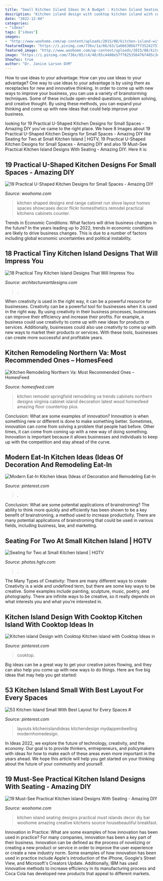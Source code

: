 ```yaml
---
title: "Small Kitchen Island Ideas On A Budget : Kitchen Island Seating Designs Practical Must Islands Decor Diy Bar Woohome Amazing Creative Kitchens Source Housebeautiful Breakfast"
description: "Kitchen island design with cooktop kitchen island with cooktop ideas in"
date: "2022-12-04"
categories:
- "ideas"
tags: ["ideas"]
images:
- "http://www.woohome.com/wp-content/uploads/2015/08/kitchen-island-with-seating-woohome-5.jpg"
featuredImage: "https://i.pinimg.com/736x/1a/66/63/1a66630bb7ff352427571686e4a4e336.jpg"
featured_image: "http://www.woohome.com/wp-content/uploads/2015/08/kitchen-island-with-seating-woohome-5.jpg"
image: "https://i.pinimg.com/736x/85/c4/40/85c4408e57f7825356476f405c3eac14.jpg"
ShowToc: true
author: "Dr. Janice Larson DVM"
---
```



How to use ideas to your advantage: How can you use ideas to your advantage?
One way to use ideas to your advantage is by using them as receptacles for new and innovative thinking. In order to come up with new ways to improve your business, you can use a variety of brainstorming techniques. Some of these include open-ended questions, problem solving, and creative thought. By using these methods, you can expand your thinking and come up with new ideas that could help improve your business.

	

		
looking for 19 Practical U-Shaped Kitchen Designs for Small Spaces - Amazing DIY you've came to the right place. We have 8 Images about 19 Practical U-Shaped Kitchen Designs for Small Spaces - Amazing DIY like Seating for Two at Small Kitchen Island | HGTV, 19 Practical U-Shaped Kitchen Designs for Small Spaces - Amazing DIY and also 19 Must-See Practical Kitchen Island Designs With Seating - Amazing DIY. Here it is:
		
    
## 19 Practical U-Shaped Kitchen Designs For Small Spaces - Amazing DIY

<img loading=lazy src="http://www.woohome.com/wp-content/uploads/2016/01/u-shaped-kitchen-18.jpg" onerror="this.onerror=null;this.src='https://tse2.mm.bing.net/th?id=OIP.QYkMI4_LsQuTfKKNokwYRQHaKj&amp;pid=15.1';" alt="19 Practical U-Shaped Kitchen Designs for Small Spaces - Amazing DIY">

_Source: woohome.com_

>kitchen shaped designs end range cabinet run stove layout homes spaces showcases decor flickr homesthetics remodel practical kitchens cabinets counter. 

	

Trends in Economic Conditions: What factors will drive business changes in the future?
In the years leading up to 2022, trends in economic conditions are likely to drive business changes. This is due to a number of factors including global economic uncertainties and political instability.

    
## 18 Practical Tiny Kitchen Island Designs That Will Impress You

<img loading=lazy src="https://www.architectureartdesigns.com/wp-content/uploads/2016/09/5-34.jpg" onerror="this.onerror=null;this.src='https://tse3.mm.bing.net/th?id=OIP.x_bTGkm2iYKgA9WesIhuXgEsDB&amp;pid=15.1';" alt="18 Practical Tiny Kitchen Island Designs That Will Impress You">

_Source: architectureartdesigns.com_

>. 

	

When creativity is used in the right way, it can be a powerful resource for businesses.
Creativity can be a powerful tool for businesses when it is used in the right way. By using creativity in their business processes, businesses can improve their efficiency and increase their profits. For example, a business could use creativity to come up with new ideas for products or services. Additionally, businesses could also use creativity to come up with new ways to market their products or services. With these tools, businesses can create more successful and profitable years.

    
## Kitchen Remodeling Northern Va: Most Recommended Ones – HomesFeed

<img loading=lazy src="http://homesfeed.com/wp-content/uploads/2015/04/white-classic-style-kitchen-set-small-classic-pendant-light-fixtures-kitchen-island-with-glossy-top-solid-wood-floor-for-kitchen.jpg" onerror="this.onerror=null;this.src='https://tse4.mm.bing.net/th?id=OIP.l57jBt4Cqz-ayLEmxpdyPgHaJ4&amp;pid=15.1';" alt="Kitchen Remodeling Northern Va: Most Recommended Ones – HomesFeed">

_Source: homesfeed.com_

>kitchen remodel springfield remodeling va trends cabinets northern designs virginia cabinet island decoration latest wood homesfeed amazing floor countertop plus. 

	

Conclusion: What are some examples of innovation?
Innovation is when something new or different is done to make something better. Sometimes, innovation can come from solving a problem that people had before. Other times, it can come from coming up with a new way of doing something. Innovation is important because it allows businesses and individuals to keep up with the competition and stay ahead of the curve.

    
## Modern Eat-In Kitchen Ideas (Ideas Of Decoration And Remodeling Eat-In

<img loading=lazy src="https://i.pinimg.com/736x/85/c4/40/85c4408e57f7825356476f405c3eac14.jpg" onerror="this.onerror=null;this.src='https://tse4.mm.bing.net/th?id=OIP.TgByallkzwIXBiDZSIkoRAHaLG&amp;pid=15.1';" alt="Modern Eat-In Kitchen Ideas (Ideas of Decoration and Remodeling Eat-In">

_Source: pinterest.com_

>. 

	

Conclusion: What are some potential applications of brainstroming?
The ability to think more quickly and efficiently has been shown to be a key benefit of brainstroming, a method used to increase productivity. There are many potential applications of brainstroming that could be used in various fields, including business, law, and marketing.

    
## Seating For Two At Small Kitchen Island | HGTV

<img loading=lazy src="https://hgtvhome.sndimg.com/content/dam/images/hgtv/fullset/2016/6/16/1/FOD16_Lauren-Levant-Bland_Wood-Kitchen_7.jpg.rend.hgtvcom.616.924.suffix/1466108048405.jpeg" onerror="this.onerror=null;this.src='https://tse4.mm.bing.net/th?id=OIP.kgQ70JNATcpizRxQy5ub2gHaLH&amp;pid=15.1';" alt="Seating for Two at Small Kitchen Island | HGTV">

_Source: photos.hgtv.com_

>. 

	

The Many Types of Creativity: There are many different ways to create
Creativity is a wide and undefined term, but there are some key ways to be creative. Some examples include painting, sculpture, music, poetry, and photography. There are infinite ways to be creative, so it really depends on what interests you and what you’re interested in.

    
## Kitchen Island Design With Cooktop Kitchen Island With Cooktop Ideas In

<img loading=lazy src="https://i.pinimg.com/736x/18/02/dc/1802dc51d6170dc818b38936440d6037.jpg" onerror="this.onerror=null;this.src='https://tse2.mm.bing.net/th?id=OIP.yTV-C7XbskKWWjB1K5xTyQAAAA&amp;pid=15.1';" alt="Kitchen island Design with Cooktop Kitchen island with Cooktop Ideas in">

_Source: pinterest.com_

>cooktop. 

	

Big ideas can be a great way to get your creative juices flowing, and they can also help you come up with new ways to do things. Here are five big ideas that may help you get started: 

    
## 53 Kitchen Island Small With Best Layout For Every Spaces #

<img loading=lazy src="https://i.pinimg.com/736x/1a/66/63/1a66630bb7ff352427571686e4a4e336.jpg" onerror="this.onerror=null;this.src='https://tse4.mm.bing.net/th?id=OIP.fV-J-xoeH0SzwxPKDQrVPwHaNK&amp;pid=15.1';" alt="53 Kitchen Island Small With Best Layout for Every Spaces #">

_Source: pinterest.com_

>layouts kitchenislandideas kitchendesign mydapperdwelling modernhomedesign. 

	

In Ideas 2022, we explore the future of technology, creativity, and the economy. Our goal is to provide thinkers, entrepreneurs, and policymakers with ideas for how to make each of these areas even more important in the years ahead. We hope this article will help you get started on your thinking about the future of your community and yourself.

    
## 19 Must-See Practical Kitchen Island Designs With Seating - Amazing DIY

<img loading=lazy src="http://www.woohome.com/wp-content/uploads/2015/08/kitchen-island-with-seating-woohome-5.jpg" onerror="this.onerror=null;this.src='https://tse3.mm.bing.net/th?id=OIP.NkUxGxNGyIWTPHaKjEMuLQHaJ3&amp;pid=15.1';" alt="19 Must-See Practical Kitchen Island Designs With Seating - Amazing DIY">

_Source: woohome.com_

>kitchen island seating designs practical must islands decor diy bar woohome amazing creative kitchens source housebeautiful breakfast. 

	

Innovation in Practice: What are some examples of how innovation has been used in practice?
For many companies, innovation has been a key part of their business. Innovation can be defined as the process of novelizing or creating a new product or service in order to improve the user experience or create a new industry norm. 
Some examples of how innovation has been used in practice include Apple's introduction of the iPhone, Google's Street View, and Microsoft's Creators Update. Additionally, IBM has used innovative methods to increase efficiency in its manufacturing process and Coca Cola has developed new products that appeal to different markets.

